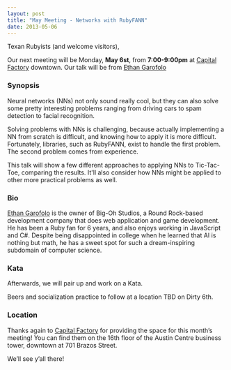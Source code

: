 ```yaml
---
layout: post
title: "May Meeting - Networks with RubyFANN"
date: 2013-05-06
---
```


Texan Rubyists (and welcome visitors),

Our next meeting will be Monday, **May 6st**, from **7:00-9:00pm** at
[Capital Factory][CF] downtown. Our talk will be from [Ethan Garofolo][EG]

 [CF]: http://www.capitalfactory.com/about/contact/
 [EG]: http://twitter.com/EthanGarofolo 
 [MP]: http://www.metasploit.com/

### Synopsis

Neural networks (NNs) not only sound really cool, but they can also
solve some pretty interesting problems ranging from driving cars to spam
detection to facial recognition.

Solving problems with NNs is challenging, because actually implementing
a NN from scratch is difficult, and knowing how to apply it is more
difficult.  Fortunately, libraries, such as RubyFANN, exist to handle
the first problem.  The second problem comes from experience.

This talk will show a few different approaches to applying NNs to
Tic-Tac-Toe, comparing the results.  It'll also consider how NNs might
be applied to other more practical problems as well.


### Bio

[Ethan Garofolo][EG] is the owner of Big-Oh Studios, a Round Rock-based development
company that does web application and game development.  He has been a
Ruby fan for 6 years, and also enjoys working in JavaScript and C#.
Despite being disappointed in college when he learned that AI is nothing
but math, he has a sweet spot for such a dream-inspiring subdomain of
computer science.

### Kata

Afterwards, we will pair up and work on a Kata.

Beers and socialization practice to follow at a location TBD on Dirty 6th.

### Location

Thanks again to [Capital Factory](http://www.capitalfactory.com/) for providing
the space for this month’s meeting! You can find them on the 16th floor of the
Austin Centre business tower, downtown at 701 Brazos Street.

We’ll see y’all there!
